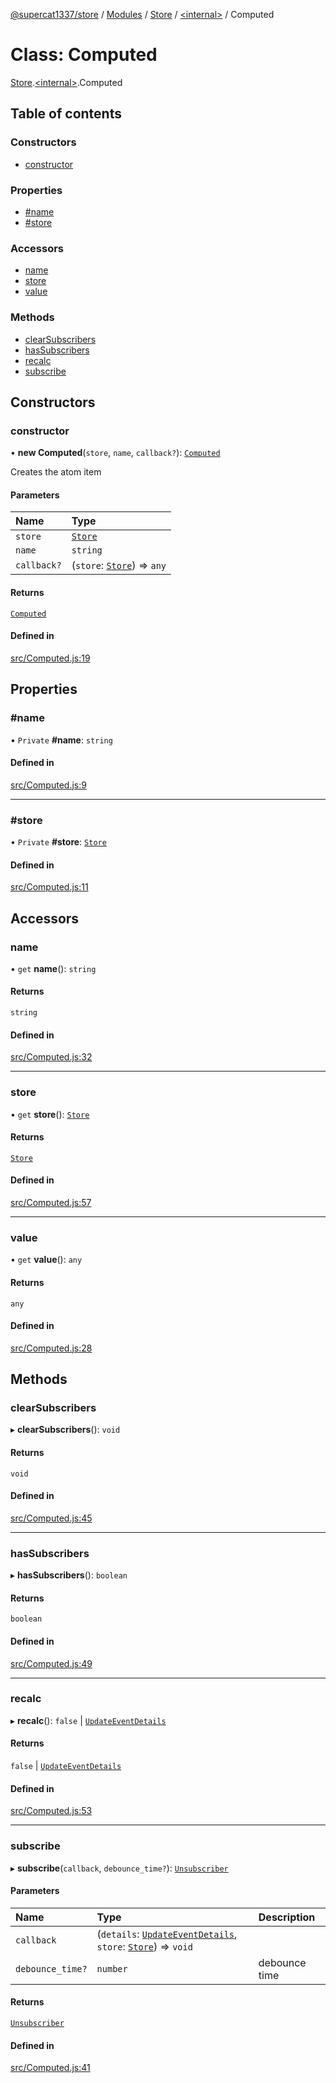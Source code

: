 [@supercat1337/store](../README.md) / [Modules](../modules.md) / [Store](../modules/Store.md) / [\<internal\>](../modules/Store._internal_.md) / Computed

# Class: Computed

[Store](../modules/Store.md).[\<internal\>](../modules/Store._internal_.md).Computed

## Table of contents

### Constructors

- [constructor](Store._internal_.Computed.md#constructor)

### Properties

- [#name](Store._internal_.Computed.md##name)
- [#store](Store._internal_.Computed.md##store)

### Accessors

- [name](Store._internal_.Computed.md#name)
- [store](Store._internal_.Computed.md#store)
- [value](Store._internal_.Computed.md#value)

### Methods

- [clearSubscribers](Store._internal_.Computed.md#clearsubscribers)
- [hasSubscribers](Store._internal_.Computed.md#hassubscribers)
- [recalc](Store._internal_.Computed.md#recalc)
- [subscribe](Store._internal_.Computed.md#subscribe)

## Constructors

### constructor

• **new Computed**(`store`, `name`, `callback?`): [`Computed`](Store._internal_.Computed.md)

Creates the atom item

#### Parameters

| Name | Type |
| :------ | :------ |
| `store` | [`Store`](Store.Store.md) |
| `name` | `string` |
| `callback?` | (`store`: [`Store`](Store.Store.md)) => `any` |

#### Returns

[`Computed`](Store._internal_.Computed.md)

#### Defined in

[src/Computed.js:19](https://github.com/supercat911/store/blob/2bc1135d31cfb9ad41014a33c4d89d2ac76aee48/src/Computed.js#L19)

## Properties

### #name

• `Private` **#name**: `string`

#### Defined in

[src/Computed.js:9](https://github.com/supercat911/store/blob/2bc1135d31cfb9ad41014a33c4d89d2ac76aee48/src/Computed.js#L9)

___

### #store

• `Private` **#store**: [`Store`](Store.Store.md)

#### Defined in

[src/Computed.js:11](https://github.com/supercat911/store/blob/2bc1135d31cfb9ad41014a33c4d89d2ac76aee48/src/Computed.js#L11)

## Accessors

### name

• `get` **name**(): `string`

#### Returns

`string`

#### Defined in

[src/Computed.js:32](https://github.com/supercat911/store/blob/2bc1135d31cfb9ad41014a33c4d89d2ac76aee48/src/Computed.js#L32)

___

### store

• `get` **store**(): [`Store`](Store.Store.md)

#### Returns

[`Store`](Store.Store.md)

#### Defined in

[src/Computed.js:57](https://github.com/supercat911/store/blob/2bc1135d31cfb9ad41014a33c4d89d2ac76aee48/src/Computed.js#L57)

___

### value

• `get` **value**(): `any`

#### Returns

`any`

#### Defined in

[src/Computed.js:28](https://github.com/supercat911/store/blob/2bc1135d31cfb9ad41014a33c4d89d2ac76aee48/src/Computed.js#L28)

## Methods

### clearSubscribers

▸ **clearSubscribers**(): `void`

#### Returns

`void`

#### Defined in

[src/Computed.js:45](https://github.com/supercat911/store/blob/2bc1135d31cfb9ad41014a33c4d89d2ac76aee48/src/Computed.js#L45)

___

### hasSubscribers

▸ **hasSubscribers**(): `boolean`

#### Returns

`boolean`

#### Defined in

[src/Computed.js:49](https://github.com/supercat911/store/blob/2bc1135d31cfb9ad41014a33c4d89d2ac76aee48/src/Computed.js#L49)

___

### recalc

▸ **recalc**(): ``false`` \| [`UpdateEventDetails`](Store.UpdateEventDetails.md)

#### Returns

``false`` \| [`UpdateEventDetails`](Store.UpdateEventDetails.md)

#### Defined in

[src/Computed.js:53](https://github.com/supercat911/store/blob/2bc1135d31cfb9ad41014a33c4d89d2ac76aee48/src/Computed.js#L53)

___

### subscribe

▸ **subscribe**(`callback`, `debounce_time?`): [`Unsubscriber`](../modules/Store.md#unsubscriber)

#### Parameters

| Name | Type | Description |
| :------ | :------ | :------ |
| `callback` | (`details`: [`UpdateEventDetails`](Store.UpdateEventDetails.md), `store`: [`Store`](Store.Store.md)) => `void` |  |
| `debounce_time?` | `number` | debounce time |

#### Returns

[`Unsubscriber`](../modules/Store.md#unsubscriber)

#### Defined in

[src/Computed.js:41](https://github.com/supercat911/store/blob/2bc1135d31cfb9ad41014a33c4d89d2ac76aee48/src/Computed.js#L41)
